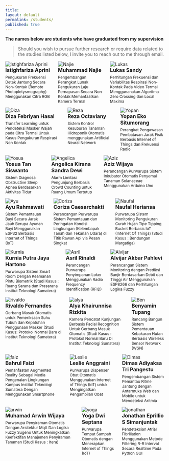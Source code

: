 ```yaml
---
title:
layout: default
permalink: /students/
published: true
---
```


**The names below are students who have graduated from my supervision**

> Should you wish to pursue further research or require data related to the studies listed below, I invite you to reach out to me through email.

<div class="columns">
    <div class="column">
        <img src="{{'/assets/images/studentimage/rini.jpg' | prepend: site.baseurl }}" alt="Istighfariza Aprini" class="student-image">
        <p style="font-size: 16px; margin-bottom: 5px; margin-top: 0px"><strong>Istighfariza Aprini</strong></p>
        <p style="font-size: 12px; margin-top: 5px;">Pengukuran Frekuensi Detak Jantung Secara Non-Kontak (Remote Photopletysmography) Menggunakan Citra RGB</p>
    </div>
    <div class="column">
        <img src="{{'/assets/images/studentimage/najie.jpg' | prepend: site.baseurl }}" alt="Najie" class="student-image">
        <p style="font-size: 16px; margin-bottom: 5px; margin-top: 0px"><strong>Muhammad Najie</strong></p>
        <p style="font-size: 12px; margin-top: 5px;">Pengembangan Perangkat Lunak Pengukuran Laju Pernapasan Secara Non Kontak Memanfaatkan Kamera Termal</p>
    </div>
    <div class="column">
        <img src="{{'/assets/images/studentimage/lukassandy.jpg' | prepend: site.baseurl }}" alt="Lukas" class="student-image">
        <p style="font-size: 16px; margin-bottom: 5px; margin-top: 0px"><strong>Lukas Sandy</strong></p>
        <p style="font-size: 12px; margin-top: 5px;">Perhitungan Frekuensi dan Variabilitas Respirasi Non-Kontak Pada Video Termal Menggunanakan Algoritma Zero Crossing dan Local Maxima</p>
    </div>
</div>

<div class="columns">
    <div class="column">
        <img src="{{'/assets/images/studentimage/diza.jpg' | prepend: site.baseurl }}" alt="Diza" class="student-image">
        <p style="font-size: 16px; margin-bottom: 5px; margin-top: 0px"><strong>Diza Febriyan Hasal</strong></p>
        <p style="font-size: 12px; margin-top: 5px;">Transfer Learning untuk Pendeteksi Masker Wajah pada Citra Termal Untuk Kasus Pengukuran Respirasi Non Kontak</p>
    </div>
    <div class="column">
        <img src="{{'/assets/images/studentimage/reza.png' | prepend: site.baseurl }}" alt="Reza" class="student-image">
        <p style="font-size: 16px; margin-bottom: 5px; margin-top: 0px"><strong>Reza Octaviany</strong></p>
        <p style="font-size: 12px; margin-top: 5px;">Sistem Kontrol Kesuburan Tanaman Hidroponik Otomatis menggunakan Artificial Neural Network</p>
    </div>
    <div class="column">
        <img src="{{'/assets/images/studentimage/yopan.png' | prepend: site.baseurl }}" alt="Yopan" class="student-image">
        <p style="font-size: 16px; margin-bottom: 5px; margin-top: 0px"><strong>Yopan Eko Situmorang</strong></p>
        <p style="font-size: 12px; margin-top: 5px;">Perangkat Pengawasan Pembatasan Jarak Fisik Berbasis Internet of Things dan Frekuensi Radio</p>
    </div>
</div>

<div class="columns">
    <div class="column">
        <img src="{{'/assets/images/studentimage/yosua.png' | prepend: site.baseurl }}" alt="Yosua" class="student-image">
        <p style="font-size: 16px; margin-bottom: 5px; margin-top: 0px"><strong>Yosua Tan Siswanto</strong></p>
        <p style="font-size: 12px; margin-top: 5px;">Sistem Diagnosa Obstructive Sleep Apnea Berdasarkan Aktivitas Tidur</p>
    </div>
    <div class="column">
        <img src="{{'/assets/images/studentimage/angelica.jpg' | prepend: site.baseurl }}" alt="Angelica" class="student-image">
        <p style="font-size: 16px; margin-bottom: 5px; margin-top: 0px"><strong>Angelica Kirana Sandra Dewi</strong></p>
        <p style="font-size: 12px; margin-top: 5px;">Alarm Limitasi Pengunjung Berbasis Crowd Counting untuk Ruang Umum Tertutup</p>
    </div>
    <div class="column">
        <img src="{{'/assets/images/studentimage/aziz.png' | prepend: site.baseurl }}" alt="Aziz" class="student-image">
        <p style="font-size: 16px; margin-bottom: 5px; margin-top: 0px"><strong>Aziz Wijaya</strong></p>
        <p style="font-size: 12px; margin-top: 5px;">Perancangan Purwarupa Sistem Inkubator Otomatis Penyemai Tanaman Solanaceae Menggunakan Arduino Uno</p>
    </div>
</div>

<div class="columns">
    <div class="column">
        <img src="{{'/assets/images/studentimage/unknown.png' | prepend: site.baseurl }}" alt="Ayu" class="student-image">
        <p style="font-size: 16px; margin-bottom: 5px; margin-top: 0px"><strong>Ayu Rahmawati</strong></p>
        <p style="font-size: 12px; margin-top: 5px;">Sistem Pemantauan Bayi Secara Jarak Jauh Berupa Ayunan Bayi Menggunakan ESP32 Berbasis Internet of Things (IoT)</p>
    </div>
    <div class="column">
        <img src="{{'/assets/images/studentimage/coriza.png' | prepend: site.baseurl }}" alt="Coriza" class="student-image">
        <p style="font-size: 16px; margin-bottom: 5px; margin-top: 0px"><strong>Coriza Caesarchakti</strong></p>
        <p style="font-size: 12px; margin-top: 5px;">Perancangan Purwarupa Sistem Pemantauan dan Peringatan Kondisi Lingkungan (Kelembapak Tanah dan Tekanan Udara) di Titik Rawan Api via Pesan Singkat</p>
    </div>
    <div class="column">
        <img src="{{'/assets/images/studentimage/naufal.jpg' | prepend: site.baseurl }}" alt="Naufal" class="student-image">
        <p style="font-size: 16px; margin-bottom: 5px; margin-top: 0px"><strong>Naufal Heriansa</strong></p>
        <p style="font-size: 12px; margin-top: 5px;">Purwarupa Sistem Monitoring Pengukuran Curah Hujan Tipe Tipping Bucket Berbasis IoT (Internet Of Things) (Studi Kasus : Bendungan Margatiga)</p>
    </div>
</div>

<div class="columns">
    <div class="column">
        <img src="{{'/assets/images/studentimage/kurnia.jpeg' | prepend: site.baseurl }}" alt="Kurnia" class="student-image">
        <p style="font-size: 16px; margin-bottom: 5px; margin-top: 0px"><strong>Kurnia Putra Jaya Hartono</strong></p>
        <p style="font-size: 12px; margin-top: 5px;">Purwarupa Sistem Smart Room Dengan Keamanan Pintu Biometrik (Studi Kasus : Ruang Sarana dan Prasarana Institut Teknologi Sumatera)</p>
    </div>
    <div class="column">
        <img src="{{'/assets/images/studentimage/asril.jpeg' | prepend: site.baseurl }}" alt="Asril" class="student-image">
        <p style="font-size: 16px; margin-bottom: 5px; margin-top: 0px"><strong>Asril Rinaldi</strong></p>
        <p style="font-size: 12px; margin-top: 5px;">Perancangan Purwarupa Penyimpanan Loker Menggunakan Radio Frequency Identification (RFID)</p>
    </div>
    <div class="column">
        <img src="{{'/assets/images/studentimage/alvijar.jpeg' | prepend: site.baseurl }}" alt="Alvijar" class="student-image">
        <p style="font-size: 16px; margin-bottom: 5px; margin-top: 0px"><strong>Alvijar Akbar Pahlevi</strong></p>
        <p style="font-size: 12px; margin-top: 5px;">Perancangan Sistem Monitoring dengan Prediksi Banjir Berdasarkan Debit dan Tinggi Air Menggunakan ESP8266 dan Perhitungan Logika Fuzzy</p>
    </div>
</div>

<div class="columns">
    <div class="column">
        <img src="{{'/assets/images/studentimage/rivaldo.png' | prepend: site.baseurl }}" alt="rivaldo" class="student-image">
        <p style="font-size: 16px; margin-bottom: 5px; margin-top: 0px"><strong>Rivaldo Fernandes</strong></p>
        <p style="font-size: 12px; margin-top: 5px;">Gerbang Masuk Otomatis untuk Pemeriksaan Suhu Tubuh dan Kepatuhan Penggunaan Masker (Studi Kasus: Protokol Normal Baru di Institut Teknologi Sumatera)</p>
    </div>
    <div class="column">
        <img src="{{'/assets/images/studentimage/alya.png' | prepend: site.baseurl }}" alt="alya" class="student-image">
        <p style="font-size: 16px; margin-bottom: 5px; margin-top: 0px"><strong>Alya Khairunnisa Rizkita</strong></p>
        <p style="font-size: 12px; margin-top: 5px;">Kamera Pencatat Kunjungan Berbasis Facial Recognition Untuk Gerbang Masuk Otomatis (Studi Kasus : Protokol Normal Baru Di Institut Teknologi Sumatera)</p>
    </div>
    <div class="column">
        <img src="{{'/assets/images/studentimage/ben.png' | prepend: site.baseurl }}" alt="Ben" class="student-image">
        <p style="font-size: 16px; margin-bottom: 5px; margin-top: 0px"><strong>Benyamin Tupang</strong></p>
        <p style="font-size: 12px; margin-top: 5px;">Rancang Bangun Sistem Pemantauan Kebakaran Hutan Berbasis Wireless Sensor Network (WSN)</p>
    </div>
</div>

<div class="columns">
    <div class="column">
        <img src="{{'/assets/images/studentimage/bahrul.png' | prepend: site.baseurl }}" alt="faiz" class="student-image">
        <p style="font-size: 16px; margin-bottom: 5px; margin-top: 0px"><strong>Bahrul Faizi</strong></p>
        <p style="font-size: 12px; margin-top: 5px;">Pemanfaatan Augmented Reality Sebagai Media Pengenalan Lingkungan Kampus Institut Teknologi Sumatera Dengan Menggunakan Smartphone</p>
    </div>
    <div class="column">
        <img src="{{'/assets/images/studentimage/leslie.png' | prepend: site.baseurl }}" alt="Leslie" class="student-image">
        <p style="font-size: 16px; margin-bottom: 5px; margin-top: 0px"><strong>Leslie Anggraini</strong></p>
        <p style="font-size: 12px; margin-top: 5px;">Purwarupa Dispenser Obat Otomatis Menggunakan Internet of Things (IoT) untuk Mengingatkan Pengambilan Obat</p>
    </div>
    <div class="column">
        <img src="{{'/assets/images/studentimage/dimas.png' | prepend: site.baseurl }}" alt="Dimas" class="student-image">
        <p style="font-size: 16px; margin-bottom: 5px; margin-top: 0px"><strong>Dimas Adiyaksa Tri Pangestu</strong></p>
        <p style="font-size: 12px; margin-top: 5px;">Pengembangan Sistem Pemantau Ritme Jantung dengan Antarmuka Web dan Mobile untuk Mendeteksi Aritmia</p>
    </div>
</div>

<div class="columns">
    <div class="column">
        <img src="{{'/assets/images/studentimage/arwin.png' | prepend: site.baseurl }}" alt="arwin" class="student-image">
        <p style="font-size: 16px; margin-bottom: 5px; margin-top: 0px"><strong>Muhamad Arwin Wijaya</strong></p>
        <p style="font-size: 12px; margin-top: 5px;">Purwarupa Penyiraman Otomatis Dengan Arsitektur Mqtt Dan Logika Fuzzy Sugeno Untuk Meningkatkan Keefektifan Manajemen Penyiraman Tanaman (Studi Kasus : Itera)</p>
    </div>
    <div class="column">
        <img src="{{'/assets/images/studentimage/yoga.png' | prepend: site.baseurl }}" alt="yoga" class="student-image">
        <p style="font-size: 16px; margin-bottom: 5px; margin-top: 0px"><strong>Yoga Dwi Septana</strong></p>
        <p style="font-size: 12px; margin-top: 5px;">Purwarupa Tempat Sampah Otomatis dengan Menerapkan Internet of Things (IoT)</p>
    </div>
    <div class="column">
        <img src="{{'/assets/images/studentimage/jonathan.png' | prepend: site.baseurl }}" alt="jonathan" class="student-image">
        <p style="font-size: 16px; margin-bottom: 5px; margin-top: 0px"><strong>Jonathan Eprillio S Simanjuntak</strong></p>
        <p style="font-size: 12px; margin-top: 5px;">Pendeteksian Atrial Fibrillation Menggunakan Metode Filtering R-R Interval Secara Realtime Pada Python GUI</p>
    </div>
</div>
